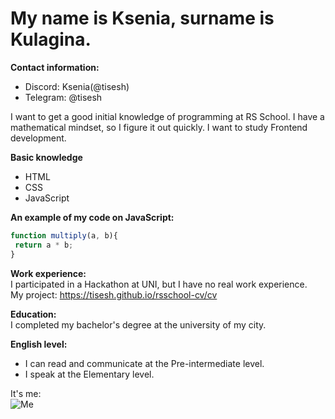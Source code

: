 # My name is Ksenia, surname is Kulagina.
**Contact information:**
* Discord: Ksenia(@tisesh)
* Telegram: @tisesh  

I want to get a good initial knowledge of programming at RS School. I have a mathematical mindset, so I figure it out quickly. I want to study Frontend development.  

__Basic knowledge__
* HTML
* CSS
* JavaScript  

__An example of my code on JavaScript:__
```javascript
function multiply(a, b){
 return a * b;
}
```  
__Work experience:__  
I participated in a Hackathon at UNI, but I have no real work experience.  
My project: https://tisesh.github.io/rsschool-cv/cv

__Education:__  
I completed my bachelor's degree at the university of my city.

__English level:__
* I can read and communicate at the Pre-intermediate level.
* I speak at the Elementary level.

It's me:  
![Me](https://sun9-12.userapi.com/impg/9ckKyUnJJohv9pkab9cmpweXOm8GnDfxRQx9DA/RfNWCb54pb0.jpg?size=810x1080&quality=95&sign=91c53f5b5e1464214c1fcc65a35a092c&type=album "Me")